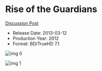 # Rise of the Guardians

[Discussion Post](https://www.avsforum.com/threads/bass-eq-for-filtered-movies.2995212/post-58958464)

* Release Date: 2013-03-12
* Production Year: 2012
* Format: BD/TrueHD 7.1

![img 0](https://i.imgur.com/9uJdYMe.jpg)

![img 1](https://i.imgur.com/7FlfClT.png)


